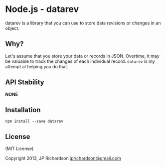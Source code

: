 Node.js - datarev
================

datarev is a library that you can use to store data revisions or changes in an object.


Why?
----

Let's assume that you store your data or records in JSON. Overtime, it may be valuable to track the changes of each individual record. `datarev` is my attempt at helping you do that.


API Stability
-------------

**NONE**



Installation
------------

    npm install --save datarev



License
-------

(MIT License)

Copyright 2013, JP Richardson  <jprichardson@gmail.com>


